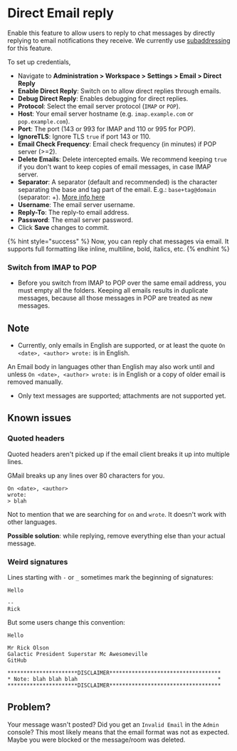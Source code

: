 # Direct Email reply

Enable this feature to allow users to reply to chat messages by directly replying to email notifications they receive. We currently use [subaddressing](https://en.wikipedia.org/wiki/Email\_address#Subaddressing) for this feature.

To set up credentials,&#x20;

* Navigate to **Administration > Workspace > Settings > Email > Direct Reply**
* **Enable Direct Reply**: Switch on to allow direct replies through emails.
* **Debug Direct Reply**: Enables debugging for direct replies.
* **Protocol**: Select the email server protocol (`IMAP` or `POP`).
* **Host**: Your email server hostname (e.g. `imap.example.com` or `pop.example.com`).
* **Port**: The port (143 or 993 for IMAP and 110 or 995 for POP).
* **IgnoreTLS**: Ignore TLS `true` if port 143 or 110.
* **Email Check Frequency**: Email check frequency (in minutes) if POP server (>=2).
* **Delete Emails**: Delete intercepted emails. We recommend keeping `true` if you don't want to keep copies of email messages, in case IMAP server.
* **Separator**: A separator (default and recommended) is the character separating the base and tag part of the email. E.g.: `base+tag@domain` (separator: +). [More info here](https://en.wikipedia.org/wiki/Email\_address#Subaddressing)
* **Username**: The email server username.
* **Reply-To**: The reply-to email address.
* **Password**: The email server password.
* Click **Save** changes to commit.

{% hint style="success" %}
Now, you can reply chat messages via email. It supports full formatting like inline, multiline, bold, italics, etc.
{% endhint %}

### Switch from IMAP to POP

* Before you switch from IMAP to POP over the same email address, you must empty all the folders. Keeping all emails results in duplicate messages, because all those messages in POP are treated as new messages.

## Note

* Currently, only emails in English are supported, or at least the quote `On <date>, <author> wrote:` is in English.

An Email body in languages other than English may also work until and unless `On <date>, <author> wrote:` is in English or a copy of older email is removed manually.

* Only text messages are supported; attachments are not supported yet.

## Known issues

### Quoted headers

Quoted headers aren't picked up if the email client breaks it up into multiple lines.

GMail breaks up any lines over 80 characters for you.

```
On <date>, <author>
wrote:
> blah
```

Not to mention that we are searching for `on` and `wrote`. It doesn't work with other languages.

**Possible solution**: while replying, remove everything else than your actual message.

### Weird signatures

Lines starting with `-` or `_` sometimes mark the beginning of signatures:

```
Hello

--
Rick
```

But some users change this convention:

```
Hello

Mr Rick Olson
Galactic President Superstar Mc Awesomeville
GitHub

**********************DISCLAIMER***********************************
* Note: blah blah blah                                            *
**********************DISCLAIMER***********************************
```

## Problem?

Your message wasn't posted? Did you get an `Invalid Email` in the `Admin` console? This most likely means that the email format was not as expected. Maybe you were blocked or the message/room was deleted.
